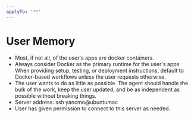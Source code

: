 ```yaml
---
applyTo: '**'
---
```


# User Memory

- Most, if not all, of the user's apps are docker containers.
- Always consider Docker as the primary runtime for the user's apps. When providing setup, testing, or deployment instructions, default to Docker-based workflows unless the user requests otherwise.
- The user wants to do as little as possible. The agent should handle the bulk of the work, keep the user updated, and be as independent as possible without breaking things.
- Server address: ssh yancmo@ubuntumac
- User has given permission to connect to this server as needed.

